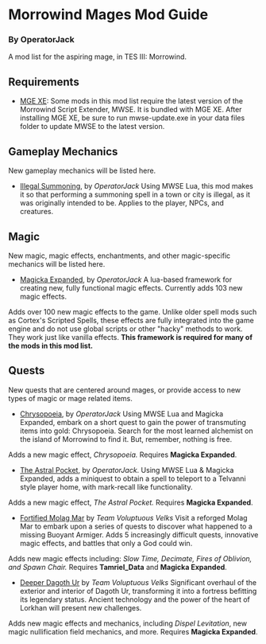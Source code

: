 # Morrowind Mages Mod Guide
### By OperatorJack
A mod list for the aspiring mage, in TES III: Morrowind.

## Requirements
* [MGE XE](https://www.nexusmods.com/morrowind/mods/41102): Some mods in this mod list require the latest version of the Morrowind Script Extender, MWSE. It is bundled with MGE XE. After installing MGE XE, be sure to run mwse-update.exe in your data files folder to update MWSE to the latest version.

## Gameplay Mechanics
New gameplay mechanics will be listed here.

* [Illegal Summoning](https://www.nexusmods.com/morrowind/mods/47105), by *OperatorJack*
Using MWSE Lua, this mod makes it so that performing a summoning spell in a town or city is illegal, as it was originally intended to be. Applies to the player, NPCs, and creatures.

## Magic
New magic, magic effects, enchantments, and other magic-specific mechanics will be listed here.

* [Magicka Expanded](https://www.nexusmods.com/morrowind/mods/47111?tab=description), by *OperatorJack*
A lua-based framework for creating new, fully functional magic effects. Currently adds 103 new magic effects.

Adds over 100 new magic effects to the game. Unlike older spell mods such as Cortex's Scripted Spells, these effects are fully integrated into the game engine and do not use global scripts or other "hacky" methods to work. They work just like vanilla effects. **This framework is required for many of the mods in this mod list.**

## Quests
New quests that are centered around mages, or provide access to new types of magic or mage related items.

* [Chrysopoeia](https://www.nexusmods.com/morrowind/mods/47008), by *OperatorJack*
Using MWSE Lua and Magicka Expanded, embark on a short quest to gain the power of transmuting items into gold: Chrysopoeia. Search for the most learned alchemist on the island of Morrowind to find it. But, remember, nothing is free.

Adds a new magic effect, *Chrysopoeia.*
Requires **Magicka Expanded**.

* [The Astral Pocket](https://www.nexusmods.com/morrowind/mods/46226), by *OperatorJack*.
Using MWSE Lua & Magicka Expanded, adds a miniquest to obtain a spell to teleport to a Telvanni style player home, with mark-recall like functionality.

Adds a new magic effect, *The Astral Pocket.*
Requires **Magicka Expanded**.

* [Fortified Molag Mar](https://www.nexusmods.com/morrowind/mods/47270) by *Team Voluptuous Velks*
Visit a reforged Molag Mar to embark upon a series of quests to discover what happened to a missing Buoyant Armiger. Adds 5 increasingly difficult quests, innovative magic effects, and battles that only a God could win.

Adds new magic effects including: *Slow Time, Decimate, Fires of Oblivion, and Spawn Chair.*
Requires **Tamriel_Data** and **Magicka Expanded**.

* [Deeper Dagoth Ur](https://www.nexusmods.com/morrowind/mods/47234) by *Team Voluptuous Velks*
Significant overhaul of the exterior and interior of Dagoth Ur, transforming it into a fortress befitting its legendary status.
Ancient technology and the power of the heart of Lorkhan will present new challenges.

Adds new magic effects and mechanics, including *Dispel Levitation*, new magic nullification field mechanics, and more.
Requires **Magicka Expanded**.
